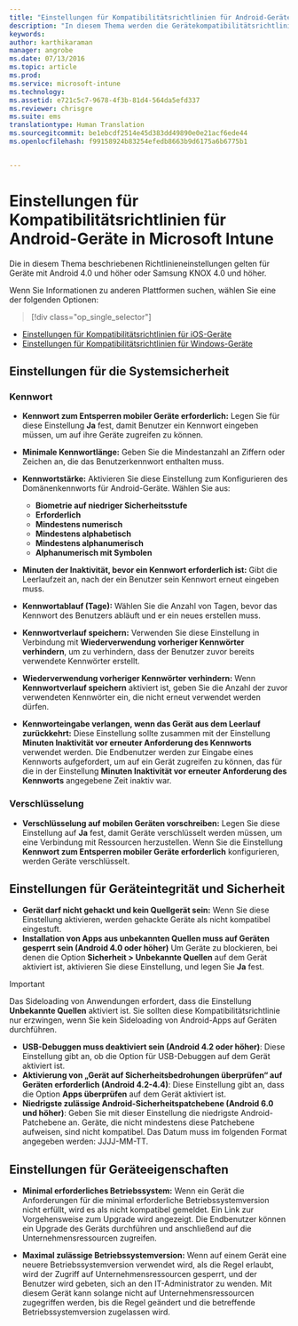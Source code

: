 ```yaml
---
title: "Einstellungen für Kompatibilitätsrichtlinien für Android-Geräte | Microsoft Intune"
description: "In diesem Thema werden die Gerätekompatibilitätsrichtlinien für Android-Geräte beschrieben."
keywords: 
author: karthikaraman
manager: angrobe
ms.date: 07/13/2016
ms.topic: article
ms.prod: 
ms.service: microsoft-intune
ms.technology: 
ms.assetid: e721c5c7-9678-4f3b-81d4-564da5efd337
ms.reviewer: chrisgre
ms.suite: ems
translationtype: Human Translation
ms.sourcegitcommit: be1ebcdf2514e45d383dd49890e0e21acf6ede44
ms.openlocfilehash: f99158924b83254efedb8663b9d6175a6b6775b1


---
```



# Einstellungen für Kompatibilitätsrichtlinien für Android-Geräte in Microsoft Intune

Die in diesem Thema beschriebenen Richtlinieneinstellungen gelten für Geräte mit Android 4.0 und höher oder Samsung KNOX 4.0 und höher.

Wenn Sie Informationen zu anderen Plattformen suchen, wählen Sie eine der folgenden Optionen:
> [!div class="op_single_selector"]
- [Einstellungen für Kompatibilitätsrichtlinien für iOS-Geräte](ios-compliance-policy-settings-in-microsoft-intune.md)
- [Einstellungen für Kompatibilitätsrichtlinien für Windows-Geräte](windows-compliance-policy-settings-in-microsoft-intune.md)

## Einstellungen für die Systemsicherheit
### Kennwort
- **Kennwort zum Entsperren mobiler Geräte erforderlich:** Legen Sie für diese Einstellung **Ja** fest, damit Benutzer ein Kennwort eingeben müssen, um auf ihre Geräte zugreifen zu können.

-  **Minimale Kennwortlänge:** Geben Sie die Mindestanzahl an Ziffern oder Zeichen an, die das Benutzerkennwort enthalten muss.

- **Kennwortstärke:** Aktivieren Sie diese Einstellung zum Konfigurieren des Domänenkennworts für Android-Geräte. Wählen Sie aus:
  -   **Biometrie auf niedriger Sicherheitsstufe**
  - **Erforderlich**
  -   **Mindestens numerisch**
  -   **Mindestens alphabetisch**
  -   **Mindestens alphanumerisch**
  -   **Alphanumerisch mit Symbolen**

- **Minuten der Inaktivität, bevor ein Kennwort erforderlich ist:** Gibt die Leerlaufzeit an, nach der ein Benutzer sein Kennwort erneut eingeben muss.

- **Kennwortablauf (Tage):** Wählen Sie die Anzahl von Tagen, bevor das Kennwort des Benutzers abläuft und er ein neues erstellen muss.

- **Kennwortverlauf speichern:** Verwenden Sie diese Einstellung in Verbindung mit **Wiederverwendung vorheriger Kennwörter verhindern**, um zu verhindern, dass der Benutzer zuvor bereits verwendete Kennwörter erstellt.

- **Wiederverwendung vorheriger Kennwörter verhindern:** Wenn **Kennwortverlauf speichern** aktiviert ist, geben Sie die Anzahl der zuvor verwendeten Kennwörter ein, die nicht erneut verwendet werden dürfen.

- **Kennworteingabe verlangen, wenn das Gerät aus dem Leerlauf zurückkehrt:** Diese Einstellung sollte zusammen mit der Einstellung **Minuten Inaktivität vor erneuter Anforderung des Kennworts** verwendet werden. Die Endbenutzer werden zur Eingabe eines Kennworts aufgefordert, um auf ein Gerät zugreifen zu können, das für die in der Einstellung **Minuten Inaktivität vor erneuter Anforderung des Kennworts** angegebene Zeit inaktiv war.

### Verschlüsselung
- **Verschlüsselung auf mobilen Geräten vorschreiben:** Legen Sie diese Einstellung auf **Ja** fest, damit Geräte verschlüsselt werden müssen, um eine Verbindung mit Ressourcen herzustellen. Wenn Sie die Einstellung **Kennwort zum Entsperren mobiler Geräte erforderlich** konfigurieren, werden Geräte verschlüsselt.

## Einstellungen für Geräteintegrität und Sicherheit

- **Gerät darf nicht gehackt und kein Quellgerät sein:** Wenn Sie diese Einstellung aktivieren, werden gehackte Geräte als nicht kompatibel eingestuft.
- **Installation von Apps aus unbekannten Quellen muss auf Geräten gesperrt sein (Android 4.0 oder höher)** Um Geräte zu blockieren, bei denen die Option **Sicherheit > Unbekannte Quellen** auf dem Gerät aktiviert ist, aktivieren Sie diese Einstellung, und legen Sie **Ja** fest.  
>[!IMPORTANT]
>Das Sideloading von Anwendungen erfordert, dass die Einstellung **Unbekannte Quellen** aktiviert ist.  Sie sollten diese Kompatibilitätsrichtlinie nur erzwingen, wenn Sie kein Sideloading von Android-Apps auf Geräten durchführen.

- **USB-Debuggen muss deaktiviert sein (Android 4.2 oder höher)**: Diese Einstellung gibt an, ob die Option für USB-Debuggen auf dem Gerät aktiviert ist.
- **Aktivierung von „Gerät auf Sicherheitsbedrohungen überprüfen“ auf Geräten erforderlich (Android 4.2-4.4)**: Diese Einstellung gibt an, dass die Option **Apps überprüfen** auf dem Gerät aktiviert ist.
- **Niedrigste zulässige Android-Sicherheitspatchebene (Android 6.0 und höher)**: Geben Sie mit dieser Einstellung die niedrigste Android-Patchebene an.  Geräte, die nicht mindestens diese Patchebene aufweisen, sind nicht kompatibel. Das Datum muss im folgenden Format angegeben werden: JJJJ-MM-TT.


## Einstellungen für Geräteeigenschaften
- **Minimal erforderliches Betriebssystem:** Wenn ein Gerät die Anforderungen für die minimal erforderliche Betriebssystemversion nicht erfüllt, wird es als nicht kompatibel gemeldet.
  Ein Link zur Vorgehensweise zum Upgrade wird angezeigt. Die Endbenutzer können ein Upgrade des Geräts durchführen und anschließend auf die Unternehmensressourcen zugreifen.

- **Maximal zulässige Betriebssystemversion:** Wenn auf einem Gerät eine neuere Betriebssystemversion verwendet wird, als die Regel erlaubt, wird der Zugriff auf Unternehmensressourcen gesperrt, und der Benutzer wird gebeten, sich an den IT-Administrator zu wenden. Mit diesem Gerät kann solange nicht auf Unternehmensressourcen zugegriffen werden, bis die Regel geändert und die betreffende Betriebssystemversion zugelassen wird.



<!--HONumber=Jul16_HO5-->


